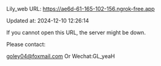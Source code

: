 Lily_web URL: https://ae6d-61-165-102-156.ngrok-free.app

Updated at: 2024-12-10 12:26:14

If you cannot open this URL, the server might be down.

Please contact: 

goley04@foxmail.com Or Wechat:GL_yeaH
